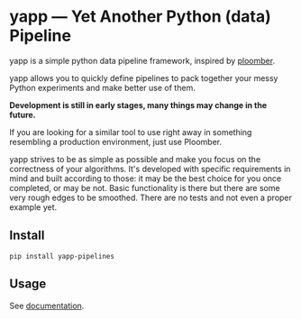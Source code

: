 # **yapp** — Yet Another Python (data) Pipeline

yapp is a simple python data pipeline framework, inspired by [ploomber](https://github.com/ploomber/ploomber).

yapp allows you to quickly define pipelines to pack together your messy Python experiments and make better
use of them.

**Development is still in early stages, many things may change in the future.**

If you are looking for a similar tool to use right away in something resembling a production environment, just
use Ploomber.

yapp strives to be as simple as possible and make you focus on the correctness of your algorithms.
It's developed with specific requirements in mind and built according to those: it may be the best choice for you once completed, or may be not.
Basic functionality is there but there are some very rough edges to be smoothed. There are no tests and not even a proper example yet.



## Install

```
pip install yapp-pipelines
```



## Usage

See [documentation](https://cavenditti.github.io/yapp/).
